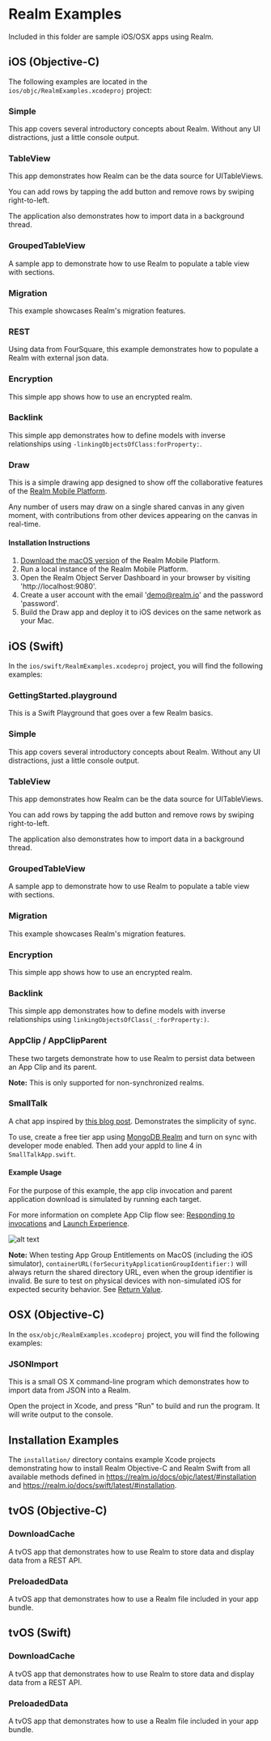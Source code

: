 # Realm Examples

Included in this folder are sample iOS/OSX apps using Realm.

## iOS (Objective-C)

The following examples are located in the `ios/objc/RealmExamples.xcodeproj` project:

### Simple

This app covers several introductory concepts about Realm. Without any UI distractions, just a little console output.

### TableView

This app demonstrates how Realm can be the data source for UITableViews.

You can add rows by tapping the add button and remove rows by swiping right-to-left.

The application also demonstrates how to import data in a background thread.

### GroupedTableView

A sample app to demonstrate how to use Realm to populate a table view with sections.

### Migration

This example showcases Realm's migration features.

### REST

Using data from FourSquare, this example demonstrates how to populate a Realm with external json data.

### Encryption

This simple app shows how to use an encrypted realm.

### Backlink

This simple app demonstrates how to define models with inverse relationships using `-linkingObjectsOfClass:forProperty:`.

### Draw

This is a simple drawing app designed to show off the collaborative features of the [Realm Mobile Platform](https://realm.io/news/introducing-realm-mobile-platform/).

Any number of users may draw on a single shared canvas in any given moment, with contributions from other devices appearing on the canvas in real-time.

#### Installation Instructions

1. [Download the macOS version](https://realm.io/docs/realm-mobile-platform/get-started/) of the Realm Mobile Platform.
2. Run a local instance of the Realm Mobile Platform.
3. Open the Realm Object Server Dashboard in your browser by visiting 'http://localhost:9080'.
4. Create a user account with the email 'demo@realm.io' and the password 'password'.
5. Build the Draw app and deploy it to iOS devices on the same network as your Mac.

## iOS (Swift)

In the `ios/swift/RealmExamples.xcodeproj` project, you will find the following examples:

### GettingStarted.playground

This is a Swift Playground that goes over a few Realm basics.

### Simple

This app covers several introductory concepts about Realm. Without any UI distractions, just a little console output.

### TableView

This app demonstrates how Realm can be the data source for UITableViews.

You can add rows by tapping the add button and remove rows by swiping right-to-left.

The application also demonstrates how to import data in a background thread.

### GroupedTableView

A sample app to demonstrate how to use Realm to populate a table view with sections.

### Migration

This example showcases Realm's migration features.

### Encryption

This simple app shows how to use an encrypted realm.

### Backlink

This simple app demonstrates how to define models with inverse relationships using `linkingObjectsOfClass(_:forProperty:)`.

### AppClip / AppClipParent

These two targets demonstrate how to use Realm to persist data between an App Clip and its parent.

**Note:** This is only supported for non-synchronized realms.

### SmallTalk

A chat app inspired by [this blog post](https://medium.com/realm/mongodb-realm-and-swiftui-observedresults-bb8822ec305f). Demonstrates the simplicity of sync.

To use, create a free tier app using [MongoDB Realm](https://www.mongodb.com/realm) and turn on
sync with developer mode enabled. Then add your appId to line 4 in `SmallTalkApp.swift`.   

#### Example Usage

For the purpose of this example, the app clip invocation and parent application download is simulated by running each target.

For more information on complete App Clip flow see: [Responding to invocations](https://developer.apple.com/documentation/app_clips/responding_to_invocations) and [Launch Experience](https://developer.apple.com/documentation/app_clips/testing_your_app_clip_s_launch_experience).

![alt text](https://github.com/realm/realm-cocoa/blob/em/appclip_ex/examples/ios/swift/AppClip/appclip_ex.gif?raw=true)

**Note:** When testing App Group Entitlements on MacOS (including the iOS simulator), `containerURL(forSecurityApplicationGroupIdentifier:)` will always return the shared directory URL, even when the group identifier is invalid.  Be sure to test on physical devices with non-simulated iOS for expected security behavior. See [Return Value](https://developer.apple.com/documentation/foundation/filemanager/1412643-containerurl).



## OSX (Objective-C)

In the `osx/objc/RealmExamples.xcodeproj` project, you will find the following examples:

### JSONImport

This is a small OS X command-line program which demonstrates how to import data from JSON into a Realm.

Open the project in Xcode, and press "Run" to build and run the program. It will write output to the console.

## Installation Examples

The `installation/` directory contains example Xcode projects demonstrating how
to install Realm Objective-C and Realm Swift from all available methods defined
in <https://realm.io/docs/objc/latest/#installation> and
<https://realm.io/docs/swift/latest/#installation>.

## tvOS (Objective-C)

### DownloadCache

A tvOS app that demonstrates how to use Realm to store data and display data from a REST API.

### PreloadedData

A tvOS app that demonstrates how to use a Realm file included in your app bundle.

## tvOS (Swift)

### DownloadCache

A tvOS app that demonstrates how to use Realm to store data and display data from a REST API.

### PreloadedData

A tvOS app that demonstrates how to use a Realm file included in your app bundle.
